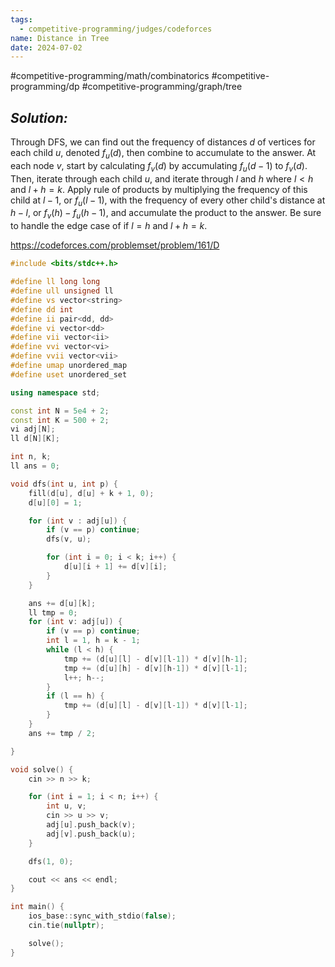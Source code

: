 ```yaml
---
tags:
  - competitive-programming/judges/codeforces
name: Distance in Tree
date: 2024-07-02
---
```

#competitive-programming/math/combinatorics #competitive-programming/dp #competitive-programming/graph/tree 
## _Solution:_
Through DFS, we can find out the frequency of distances $d$ of vertices for each child $u$, denoted $f_u(d)$, then combine to accumulate to the answer. At each node $v$, start by calculating $f_v(d)$ by accumulating $f_u(d-1)$ to $f_v(d)$. Then, iterate through each child $u$, and iterate through $l$ and $h$ where $l<h$ and $l+h=k$. Apply rule of products by multiplying the frequency of this child at $l-1$, or $f_u(l-1)$, with the frequency of every other child's distance at $h-l$, or $f_v(h)-f_u(h-1)$, and accumulate the product to the answer. Be sure to handle the edge case of if $l=h$ and $l+h=k$.

https://codeforces.com/problemset/problem/161/D
```cpp
#include <bits/stdc++.h>

#define ll long long
#define ull unsigned ll
#define vs vector<string>
#define dd int
#define ii pair<dd, dd>
#define vi vector<dd>
#define vii vector<ii>
#define vvi vector<vi>
#define vvii vector<vii>
#define umap unordered_map
#define uset unordered_set

using namespace std;

const int N = 5e4 + 2;
const int K = 500 + 2;
vi adj[N];
ll d[N][K];

int n, k;
ll ans = 0;

void dfs(int u, int p) {
    fill(d[u], d[u] + k + 1, 0);
    d[u][0] = 1;

    for (int v : adj[u]) {
        if (v == p) continue;
        dfs(v, u);

        for (int i = 0; i < k; i++) {
            d[u][i + 1] += d[v][i];
        }
    }

    ans += d[u][k];
    ll tmp = 0;
    for (int v: adj[u]) {
        if (v == p) continue;
        int l = 1, h = k - 1;
        while (l < h) {
            tmp += (d[u][l] - d[v][l-1]) * d[v][h-1];
            tmp += (d[u][h] - d[v][h-1]) * d[v][l-1];
            l++; h--;
        }
        if (l == h) {
            tmp += (d[u][l] - d[v][l-1]) * d[v][l-1];
        }
    }
    ans += tmp / 2;

}

void solve() {
    cin >> n >> k;

    for (int i = 1; i < n; i++) {
        int u, v;
        cin >> u >> v;
        adj[u].push_back(v);
        adj[v].push_back(u);
    }

    dfs(1, 0);

    cout << ans << endl;
}

int main() {
    ios_base::sync_with_stdio(false);
    cin.tie(nullptr);

    solve();
}
```